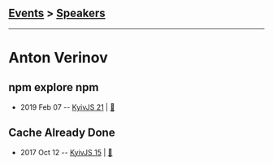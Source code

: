 ## [Events](../README.md) > [Speakers](../speakers.md)
---

# Anton Verinov

## npm explore npm
- 2019 Feb 07 -- [KyivJS 21](https://www.youtube.com/watch?v=RRAQXLaBCEk)  | [:notebook:](https://drive.google.com/file/d/1Jgej6L44BeaOofCqr5Kwr7kLxivrQDjk/view)  
## Cache Already Done
- 2017 Oct 12 -- [KyivJS 15](https://www.youtube.com/watch?v=rv-5FtJxNic)  | [:notebook:](http://anton.codes/talks/cache/)  
